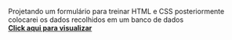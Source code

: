 Projetando um formulário para treinar HTML e CSS posteriormente colocarei os dados recolhidos em um banco de dados <br><a href="https://evertonvcf.github.io/Projeto_formulario2/template/formulario.html" target="_blank"><strong>Click aqui para visualizar</a>

